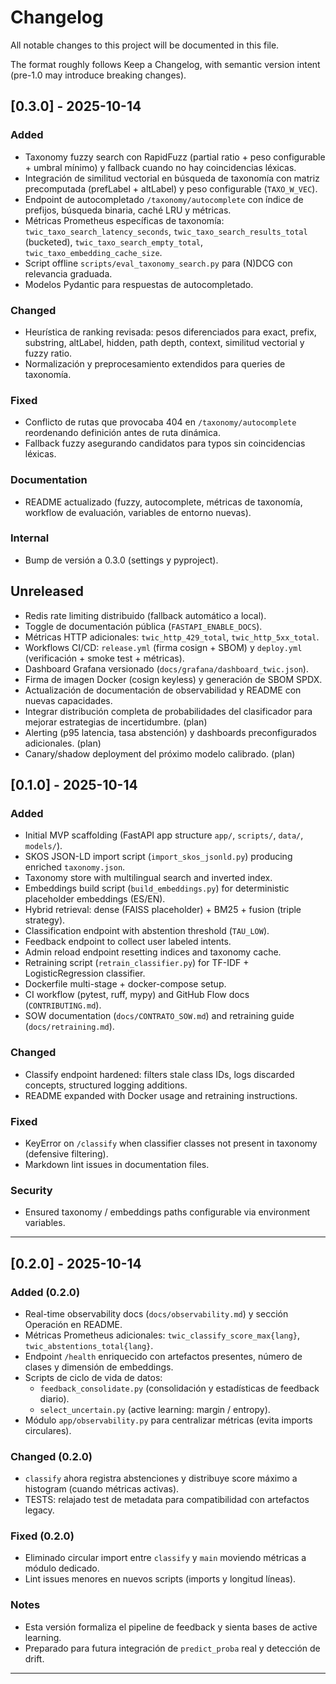 # Changelog

All notable changes to this project will be documented in this file.

The format roughly follows Keep a Changelog, with semantic version intent (pre-1.0 may introduce breaking changes).

## [0.3.0] - 2025-10-14

### Added

- Taxonomy fuzzy search con RapidFuzz (partial ratio + peso configurable + umbral mínimo) y fallback cuando no hay coincidencias léxicas.
- Integración de similitud vectorial en búsqueda de taxonomía con matriz precomputada (prefLabel + altLabel) y peso configurable (`TAXO_W_VEC`).
- Endpoint de autocompletado `/taxonomy/autocomplete` con índice de prefijos, búsqueda binaria, caché LRU y métricas.
- Métricas Prometheus específicas de taxonomía: `twic_taxo_search_latency_seconds`, `twic_taxo_search_results_total` (bucketed), `twic_taxo_search_empty_total`, `twic_taxo_embedding_cache_size`.
- Script offline `scripts/eval_taxonomy_search.py` para (N)DCG con relevancia graduada.
- Modelos Pydantic para respuestas de autocompletado.

### Changed

- Heurística de ranking revisada: pesos diferenciados para exact, prefix, substring, altLabel, hidden, path depth, context, similitud vectorial y fuzzy ratio.
- Normalización y preprocesamiento extendidos para queries de taxonomía.

### Fixed

- Conflicto de rutas que provocaba 404 en `/taxonomy/autocomplete` reordenando definición antes de ruta dinámica.
- Fallback fuzzy asegurando candidatos para typos sin coincidencias léxicas.

### Documentation

- README actualizado (fuzzy, autocomplete, métricas de taxonomía, workflow de evaluación, variables de entorno nuevas).

### Internal

- Bump de versión a 0.3.0 (settings y pyproject).

## Unreleased

- Redis rate limiting distribuido (fallback automático a local).
- Toggle de documentación pública (`FASTAPI_ENABLE_DOCS`).
- Métricas HTTP adicionales: `twic_http_429_total`, `twic_http_5xx_total`.
- Workflows CI/CD: `release.yml` (firma cosign + SBOM) y `deploy.yml` (verificación + smoke test + métricas).
- Dashboard Grafana versionado (`docs/grafana/dashboard_twic.json`).
- Firma de imagen Docker (cosign keyless) y generación de SBOM SPDX.
- Actualización de documentación de observabilidad y README con nuevas capacidades.
- Integrar distribución completa de probabilidades del clasificador para mejorar estrategias de incertidumbre. (plan)
- Alerting (p95 latencia, tasa abstención) y dashboards preconfigurados adicionales. (plan)
- Canary/shadow deployment del próximo modelo calibrado. (plan)

## [0.1.0] - 2025-10-14

### Added

- Initial MVP scaffolding (FastAPI app structure `app/`, `scripts/`, `data/`, `models/`).
- SKOS JSON-LD import script (`import_skos_jsonld.py`) producing enriched `taxonomy.json`.
- Taxonomy store with multilingual search and inverted index.
- Embeddings build script (`build_embeddings.py`) for deterministic placeholder embeddings (ES/EN).
- Hybrid retrieval: dense (FAISS placeholder) + BM25 + fusion (triple strategy).
- Classification endpoint with abstention threshold (`TAU_LOW`).
- Feedback endpoint to collect user labeled intents.
- Admin reload endpoint resetting indices and taxonomy cache.
- Retraining script (`retrain_classifier.py`) for TF-IDF + LogisticRegression classifier.
- Dockerfile multi-stage + docker-compose setup.
- CI workflow (pytest, ruff, mypy) and GitHub Flow docs (`CONTRIBUTING.md`).
- SOW documentation (`docs/CONTRATO_SOW.md`) and retraining guide (`docs/retraining.md`).

### Changed

- Classify endpoint hardened: filters stale class IDs, logs discarded concepts, structured logging additions.
- README expanded with Docker usage and retraining instructions.

### Fixed

- KeyError on `/classify` when classifier classes not present in taxonomy (defensive filtering).
- Markdown lint issues in documentation files.

### Security

- Ensured taxonomy / embeddings paths configurable via environment variables.

---

## [0.2.0] - 2025-10-14

### Added (0.2.0)

- Real-time observability docs (`docs/observability.md`) y sección Operación en README.
- Métricas Prometheus adicionales: `twic_classify_score_max{lang}`, `twic_abstentions_total{lang}`.
- Endpoint `/health` enriquecido con artefactos presentes, número de clases y dimensión de embeddings.
- Scripts de ciclo de vida de datos:
  - `feedback_consolidate.py` (consolidación y estadísticas de feedback diario).
  - `select_uncertain.py` (active learning: margin / entropy).
- Módulo `app/observability.py` para centralizar métricas (evita imports circulares).

### Changed (0.2.0)

- `classify` ahora registra abstenciones y distribuye score máximo a histogram (cuando métricas activas).
- TESTS: relajado test de metadata para compatibilidad con artefactos legacy.

### Fixed (0.2.0)

- Eliminado circular import entre `classify` y `main` moviendo métricas a módulo dedicado.
- Lint issues menores en nuevos scripts (imports y longitud líneas).

### Notes

- Esta versión formaliza el pipeline de feedback y sienta bases de active learning.
- Preparado para futura integración de `predict_proba` real y detección de drift.

---

